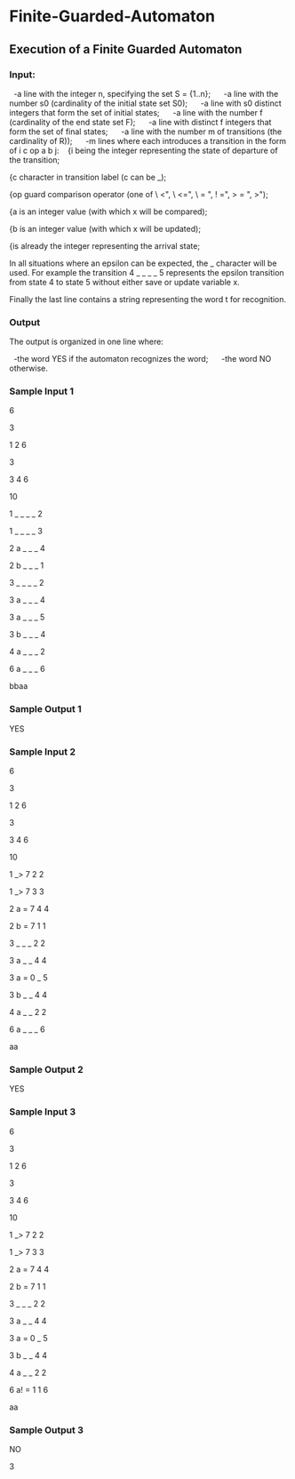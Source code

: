 # Finite-Guarded-Automaton
## Execution of a Finite Guarded Automaton

### Input:

  -a line with the integer n, specifying the set S = {1..n};
  
  -a line with the number s0 (cardinality of the initial state set S0);
  
  -a line with s0 distinct integers that form the set of initial states;
  
  -a line with the number f (cardinality of the end state set F);
  
  -a line with distinct f integers that form the set of final states;
  
  -a line with the number m of transitions (the cardinality of R));
  
  -m lines where each introduces a transition in the form of i c op a b j:
  
{i being the integer representing the state of departure of the transition;

{c character in transition label (c can be _);

{op guard comparison operator (one of \ <", \ <=", \ = ", \! =", \> = ", \>");

{a is an integer value (with which x will be compared);

{b is an integer value (with which x will be updated);

{is already the integer representing the arrival state;


In all situations where an epsilon can be expected, the _ character will be used. For example the
transition 4 _ _ _ _ 5 represents the epsilon transition from state 4 to state 5 without
either save or update variable x.

Finally the last line contains a string representing the word t for recognition.

### Output

The output is organized in one line where:

  -the word YES if the automaton recognizes the word;
  
  -the word NO otherwise.


### Sample Input 1

6

3

1 2 6

3

3 4 6

10

1 _ _ _ _ 2

1 _ _ _ _ 3

2 a _ _ _ 4

2 b _ _ _ 1

3 _ _ _ _ 2

3 a _ _ _ 4

3 a _ _ _ 5

3 b _ _ _ 4

4 a _ _ _ 2

6 a _ _ _ 6

bbaa

### Sample Output 1

YES

### Sample Input 2

6

3

1 2 6

3

3 4 6

10

1 _> 7 2 2

1 _> 7 3 3

2 a = 7 4 4

2 b = 7 1 1

3 _ _ _ 2 2

3 a _ _ 4 4

3 a = 0 _ 5

3 b _ _ 4 4

4 a _ _ 2 2

6 a _ _ _ 6

aa

### Sample Output 2

YES

### Sample Input 3

6

3

1 2 6

3

3 4 6

10

1 _> 7 2 2

1 _> 7 3 3

2 a = 7 4 4

2 b = 7 1 1

3 _ _ _ 2 2

3 a _ _ 4 4

3 a = 0 _ 5

3 b _ _ 4 4

4 a _ _ 2 2

6 a! = 1 1 6

aa


### Sample Output 3

NO

3
